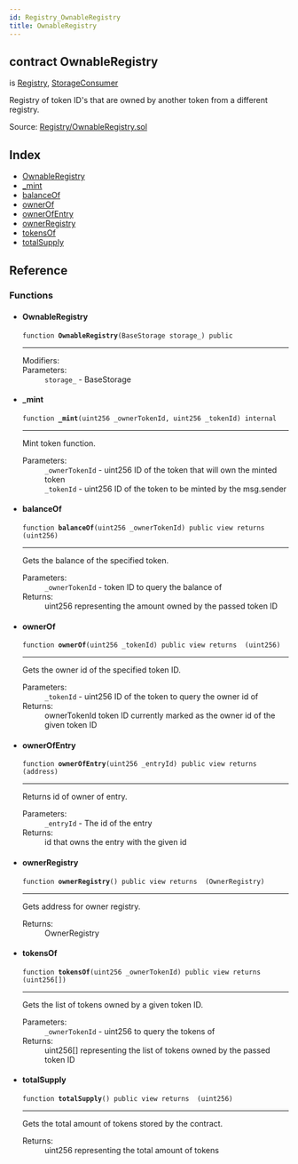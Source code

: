 ```yaml
---
id: Registry_OwnableRegistry
title: OwnableRegistry
---
```


<div class="contract-doc"><div class="contract"><h2 class="contract-header"><span class="contract-kind">contract</span> OwnableRegistry</h2><p class="base-contracts"><span>is</span> <a href="Registry_Registry.html">Registry</a><span>, </span><a href="Upgradability_StorageConsumer.html">StorageConsumer</a></p><p class="description">Registry of token ID&#x27;s that are owned by another token from a different registry.</p><div class="source">Source: <a href="https://github.com/TallaBotChain/botchain/blob/v0.1.0/contracts/Registry/OwnableRegistry.sol" target="_blank">Registry/OwnableRegistry.sol</a></div></div><div class="index"><h2>Index</h2><ul><li><a href="Registry_OwnableRegistry.html#OwnableRegistry">OwnableRegistry</a></li><li><a href="Registry_OwnableRegistry.html#_mint">_mint</a></li><li><a href="Registry_OwnableRegistry.html#balanceOf">balanceOf</a></li><li><a href="Registry_OwnableRegistry.html#ownerOf">ownerOf</a></li><li><a href="Registry_OwnableRegistry.html#ownerOfEntry">ownerOfEntry</a></li><li><a href="Registry_OwnableRegistry.html#ownerRegistry">ownerRegistry</a></li><li><a href="Registry_OwnableRegistry.html#tokensOf">tokensOf</a></li><li><a href="Registry_OwnableRegistry.html#totalSupply">totalSupply</a></li></ul></div><div class="reference"><h2>Reference</h2><div class="functions"><h3>Functions</h3><ul><li><div class="item function"><span id="OwnableRegistry" class="anchor-marker"></span><h4 class="name">OwnableRegistry</h4><div class="body"><code class="signature">function <strong>OwnableRegistry</strong><span>(BaseStorage storage_) </span><span>public </span></code><hr/><dl><dt><span class="label-modifiers">Modifiers:</span></dt><dd></dd><dt><span class="label-parameters">Parameters:</span></dt><dd><div><code>storage_</code> - BaseStorage</div></dd></dl></div></div></li><li><div class="item function"><span id="_mint" class="anchor-marker"></span><h4 class="name">_mint</h4><div class="body"><code class="signature">function <strong>_mint</strong><span>(uint256 _ownerTokenId, uint256 _tokenId) </span><span>internal </span></code><hr/><div class="description"><p>Mint token function.</p></div><dl><dt><span class="label-parameters">Parameters:</span></dt><dd><div><code>_ownerTokenId</code> - uint256 ID of the token that will own the minted token</div><div><code>_tokenId</code> - uint256 ID of the token to be minted by the msg.sender</div></dd></dl></div></div></li><li><div class="item function"><span id="balanceOf" class="anchor-marker"></span><h4 class="name">balanceOf</h4><div class="body"><code class="signature">function <strong>balanceOf</strong><span>(uint256 _ownerTokenId) </span><span>public </span><span>view </span><span>returns  (uint256) </span></code><hr/><div class="description"><p>Gets the balance of the specified token.</p></div><dl><dt><span class="label-parameters">Parameters:</span></dt><dd><div><code>_ownerTokenId</code> - token ID to query the balance of</div></dd><dt><span class="label-return">Returns:</span></dt><dd>uint256 representing the amount owned by the passed token ID</dd></dl></div></div></li><li><div class="item function"><span id="ownerOf" class="anchor-marker"></span><h4 class="name">ownerOf</h4><div class="body"><code class="signature">function <strong>ownerOf</strong><span>(uint256 _tokenId) </span><span>public </span><span>view </span><span>returns  (uint256) </span></code><hr/><div class="description"><p>Gets the owner id of the specified token ID.</p></div><dl><dt><span class="label-parameters">Parameters:</span></dt><dd><div><code>_tokenId</code> - uint256 ID of the token to query the owner id of</div></dd><dt><span class="label-return">Returns:</span></dt><dd>ownerTokenId token ID currently marked as the owner id of the given token ID</dd></dl></div></div></li><li><div class="item function"><span id="ownerOfEntry" class="anchor-marker"></span><h4 class="name">ownerOfEntry</h4><div class="body"><code class="signature">function <strong>ownerOfEntry</strong><span>(uint256 _entryId) </span><span>public </span><span>view </span><span>returns  (address) </span></code><hr/><div class="description"><p>Returns id of owner of entry.</p></div><dl><dt><span class="label-parameters">Parameters:</span></dt><dd><div><code>_entryId</code> - The id of the entry</div></dd><dt><span class="label-return">Returns:</span></dt><dd>id that owns the entry with the given id</dd></dl></div></div></li><li><div class="item function"><span id="ownerRegistry" class="anchor-marker"></span><h4 class="name">ownerRegistry</h4><div class="body"><code class="signature">function <strong>ownerRegistry</strong><span>() </span><span>public </span><span>view </span><span>returns  (OwnerRegistry) </span></code><hr/><div class="description"><p>Gets address for owner registry.</p></div><dl><dt><span class="label-return">Returns:</span></dt><dd>OwnerRegistry</dd></dl></div></div></li><li><div class="item function"><span id="tokensOf" class="anchor-marker"></span><h4 class="name">tokensOf</h4><div class="body"><code class="signature">function <strong>tokensOf</strong><span>(uint256 _ownerTokenId) </span><span>public </span><span>view </span><span>returns  (uint256[]) </span></code><hr/><div class="description"><p>Gets the list of tokens owned by a given token ID.</p></div><dl><dt><span class="label-parameters">Parameters:</span></dt><dd><div><code>_ownerTokenId</code> - uint256 to query the tokens of</div></dd><dt><span class="label-return">Returns:</span></dt><dd>uint256[] representing the list of tokens owned by the passed token ID</dd></dl></div></div></li><li><div class="item function"><span id="totalSupply" class="anchor-marker"></span><h4 class="name">totalSupply</h4><div class="body"><code class="signature">function <strong>totalSupply</strong><span>() </span><span>public </span><span>view </span><span>returns  (uint256) </span></code><hr/><div class="description"><p>Gets the total amount of tokens stored by the contract.</p></div><dl><dt><span class="label-return">Returns:</span></dt><dd>uint256 representing the total amount of tokens</dd></dl></div></div></li></ul></div></div></div>
